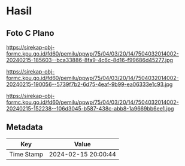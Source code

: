 # Hasil

## Foto C Plano

https://sirekap-obj-formc.kpu.go.id/fd60/pemilu/ppwp/75/04/03/20/14/7504032014002-20240215-185603--bca33886-8fa9-4c6c-8d16-f99686d45277.jpg

https://sirekap-obj-formc.kpu.go.id/fd60/pemilu/ppwp/75/04/03/20/14/7504032014002-20240215-190056--5739f7b2-6d75-4eaf-9b99-ea06333e1c93.jpg

https://sirekap-obj-formc.kpu.go.id/fd60/pemilu/ppwp/75/04/03/20/14/7504032014002-20240215-152238--106d3045-b587-438c-abb8-1a9669bb6ee1.jpg


## Metadata

| Key        | Value               |
| ---------- | ------------------- |
| Time Stamp | 2024-02-15 20:00:44 |



